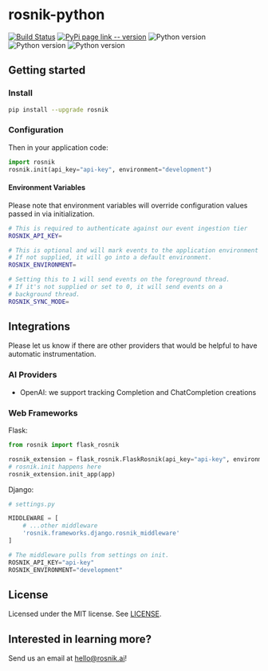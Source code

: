 # rosnik-python

[![Build Status](https://github.com/rosnik-ai/rosnik-python/actions/workflows/test.yaml/badge.svg)](https://github.com/rosnik-ai/rosnik-python/actions/workflows/ci.yaml)
[![PyPi page link -- version](https://img.shields.io/pypi/v/rosnik.svg)](https://pypi.python.org/pypi/rosnik)
![Python version](https://img.shields.io/badge/python-3.10-blue)
![Python version](https://img.shields.io/badge/python-3.11-blue)
![Python version](https://img.shields.io/badge/python-3.12-blue)


## Getting started

### Install

```sh
pip install --upgrade rosnik
```

### Configuration

Then in your application code:

```py
import rosnik
rosnik.init(api_key="api-key", environment="development")
```

#### Environment Variables

Please note that environment variables will override configuration values passed in via initialization.

```sh
# This is required to authenticate against our event ingestion tier
ROSNIK_API_KEY=

# This is optional and will mark events to the application environment (e.g. development, staging, production).
# If not supplied, it will go into a default environment.
ROSNIK_ENVIRONMENT=

# Setting this to 1 will send events on the foreground thread.
# If it's not supplied or set to 0, it will send events on a 
# background thread.
ROSNIK_SYNC_MODE=
```

## Integrations

Please let us know if there are other providers that would be helpful to have automatic instrumentation.

### AI Providers

* OpenAI: we support tracking Completion and ChatCompletion creations

### Web Frameworks

Flask:

```py
from rosnik import flask_rosnik

rosnik_extension = flask_rosnik.FlaskRosnik(api_key="api-key", environment="development")
# rosnik.init happens here
rosnik_extension.init_app(app)
```

Django: 

```py
# settings.py

MIDDLEWARE = [
    # ...other middleware
    'rosnik.frameworks.django.rosnik_middleware'
]

# The middleware pulls from settings on init.
ROSNIK_API_KEY="api-key"
ROSNIK_ENVIRONMENT="development"
```

## License

Licensed under the MIT license. See [LICENSE](./LICENSE).

## Interested in learning more?

Send us an email at hello@rosnik.ai!